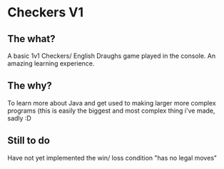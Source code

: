 # Checkers V1

## The what?

A basic 1v1 Checkers/ English Draughs game played in the console. An amazing learning experience. 

## The why?

To learn more about Java and get used to making larger more complex programs (this is easily the biggest and most complex thing i've made, sadly :D

## Still to do

Have not yet implemented the win/ loss condition "has no legal moves"
